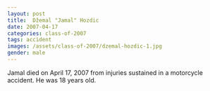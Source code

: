 ```yaml
---
layout: post
title:  Džemal "Jamal" Hozdic
date: 2007-04-17
categories: class-of-2007
tags: accident
images: /assets/class-of-2007/dzemal-hozdic-1.jpg
gender: male
---
```

Jamal died on April 17, 2007 from injuries sustained in a motorcycle accident. He was 18 years old.
